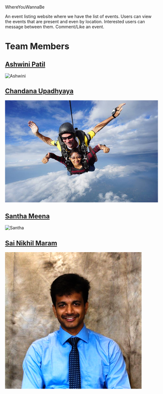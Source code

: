 WhereYouWannaBe

An event listing website where we have the list of events. Users can view the events that are present and even by location. Interested users can message between them. Comment/Like an event.

# Team Members

## [Ashwini Patil](https://github.com/ap1195)
![Ashwini](pics/)

## [Chandana Upadhyaya](https://github.com/chandana22)
![Chandana](pics/chandana.jpg)

## [Santha Meena](https://github.com/rmallensb)
![Santha](pics/)

## [Sai Nikhil Maram](https://github.com/nikhilmaram)
![Nikhil](pics/SaiNikhilMaram.PNG)
